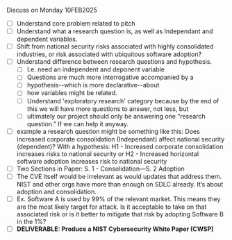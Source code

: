 Discuss on Monday 10FEB2025

- [ ]  Understand core problem related to pitch
- [ ]  Understand what a research question is, as well as Independant and dependent variables.
- [ ]  Shift from national security risks associated with highly consolidated industries, or risk associated with ubiquitous software adoption?
- [ ]  Understand difference between research questions and hypothesis.
    - [ ]  I.e. need an independent and deponent variable
    - [ ]  Questions are much more interrogative accompanied by a
    - [ ]  hypothesis--which is more declarative--about
    - [ ]  how variables might be related.
    - [ ]  Understand 'exploratory research' category because by the end of this we will have more questions to answer, not less, but
    - [ ]  ultimately our project should only be answering one “research question.” If we can help it anyway.
- [ ]  example a research question might be something like this: Does increased corporate consolidation (Independant) affect national security (dependent)?
With a hypothesis: H1 - Increased corporate consolidation increases risks to national security or H2 - Increased horizontal software adoption increases risk to national security
- [ ]  Two Sections in Paper: S. 1 - Consolidation—S. 2 Adoption
- [ ]  The CVE itself would be irrelevant as would updates that address them. NIST and other orgs have more than enough on SDLC already. It’s about adoption and consolidation.
- [ ]  Ex. Software A is used by 99% of the relevant market. This means they are the most likely target for attack. Is it acceptable to take on that associated risk or is it better to mitigate that risk by adopting Software B in the 1%?
- [ ]  **DELIVERABLE: Produce a NIST Cybersecurity White Paper (CWSP)**
